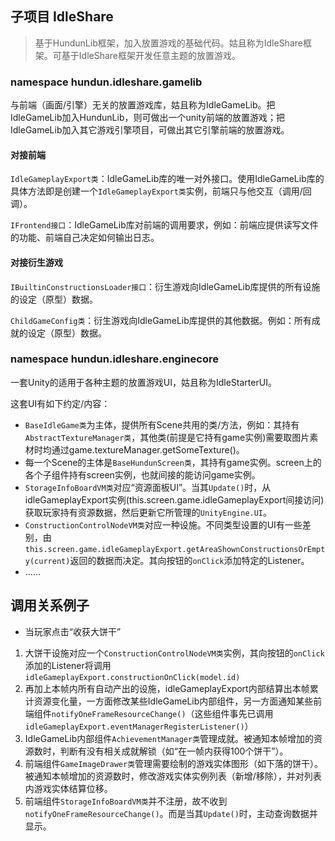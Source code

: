 ## 子项目 IdleShare

> 基于HundunLib框架，加入放置游戏的基础代码。姑且称为IdleShare框架。可基于IdleShare框架开发任意主题的放置游戏。

### namespace hundun.idleshare.gamelib

与前端（画面/引擎）无关的放置游戏库，姑且称为IdleGameLib。把IdleGameLib加入HundunLib，则可做出一个unity前端的放置游戏；把IdleGameLib加入其它游戏引擎项目，可做出其它引擎前端的放置游戏。

#### 对接前端

`IdleGameplayExport类`：IdleGameLib库的唯一对外接口。使用IdleGameLib库的具体方法即是创建一个`IdleGameplayExport类`实例，前端只与他交互（调用/回调）。

`IFrontend接口`：IdleGameLib库对前端的调用要求，例如：前端应提供读写文件的功能、前端自己决定如何输出日志。

#### 对接衍生游戏

`IBuiltinConstructionsLoader接口`：衍生游戏向IdleGameLib库提供的所有设施的设定（原型）数据。

`ChildGameConfig类`：衍生游戏向IdleGameLib库提供的其他数据。例如：所有成就的设定（原型）数据。

### namespace hundun.idleshare.enginecore

一套Unity的适用于各种主题的放置游戏UI，姑且称为IdleStarterUI。

这套UI有如下约定/内容：

- `BaseIdleGame类`为主体，提供所有Scene共用的类/方法，例如：其持有`AbstractTextureManager类`，其他类(前提是它持有game实例)需要取图片素材时均通过game.textureManager.getSomeTexture()。
- 每一个Scene的主体是`BaseHundunScreen类`，其持有game实例。screen上的各个子组件持有screen实例，也就间接的能访问game实例。
- `StorageInfoBoardVM类`对应“资源面板UI”。当其`Update()`时，从idleGameplayExport实例(this.screen.game.idleGameplayExport间接访问)获取玩家持有资源数据，然后更新它所管理的`UnityEngine.UI`。
- `ConstructionControlNodeVM类`对应一种设施。不同类型设置的UI有一些差别，由`this.screen.game.idleGameplayExport.getAreaShownConstructionsOrEmpty(current)`返回的数据而决定。其向按钮的`onClick`添加特定的Listener。
- ……

## 调用关系例子

- 当玩家点击“收获大饼干”

1. 大饼干设施对应一个`ConstructionControlNodeVM类`实例，其向按钮的`onClick`添加的Listener将调用`idleGameplayExport.constructionOnClick(model.id)`
2. 再加上本帧内所有自动产出的设施，idleGameplayExport内部结算出本帧累计资源变化量，一方面修改某些IdleGameLib内部组件，另一方面通知某些前端组件`notifyOneFrameResourceChange()`（这些组件事先已调用`idleGameplayExport.eventManagerRegisterListener()`）
3. IdleGameLib内部组件`AchievementManager类`管理成就。被通知本帧增加的资源数时，判断有没有相关成就解锁（如“在一帧内获得100个饼干”）。
4. 前端组件`GameImageDrawer类`管理需要绘制的游戏实体图形（如下落的饼干）。被通知本帧增加的资源数时，修改游戏实体实例列表（新增/移除），并对列表内游戏实体结算位移。
5. 前端组件`StorageInfoBoardVM类`并不注册，故不收到`notifyOneFrameResourceChange()`。而是当其`Update()`时，主动查询数据并显示。